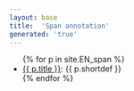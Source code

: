```yaml
---
layout: base
title:  'Span annotation'
generated: 'true'
---
```


<ul>
{% for p in site.EN_span %}
  <li><a href="{{ p.url | remove_first:'/' }}">{{ p.title }}</a>: {{ p.shortdef }}</li>
{% endfor %}
</ul>
